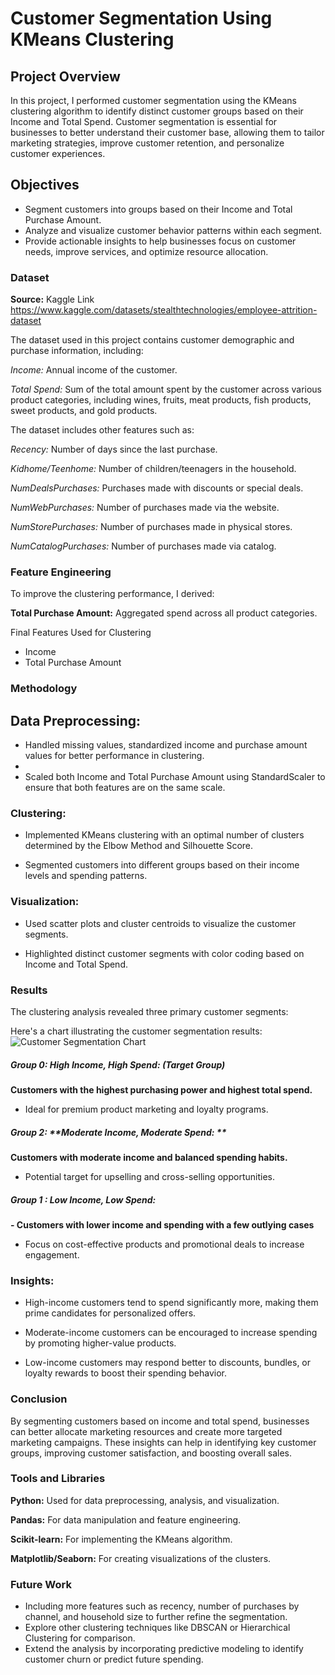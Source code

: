 # Customer Segmentation Using KMeans Clustering

## Project Overview

In this project, I performed customer segmentation using the KMeans clustering algorithm to identify distinct customer groups based on their Income and Total Spend. Customer segmentation is essential for businesses to better understand their customer base, allowing them to tailor marketing strategies, improve customer retention, and personalize customer experiences.

## Objectives

- Segment customers into groups based on their Income and Total Purchase Amount.
- Analyze and visualize customer behavior patterns within each segment.
- Provide actionable insights to help businesses focus on customer needs, improve services, and optimize resource allocation.

### Dataset

**Source:** Kaggle Link https://www.kaggle.com/datasets/stealthtechnologies/employee-attrition-dataset

The dataset used in this project contains customer demographic and purchase information, including:

_Income:_ Annual income of the customer.

_Total Spend:_ Sum of the total amount spent by the customer across various product categories, including wines, fruits, meat products, fish products, sweet products, and gold products.

The dataset includes other features such as:

_Recency:_ Number of days since the last purchase.

_Kidhome/Teenhome:_ Number of children/teenagers in the household.

_NumDealsPurchases:_ Purchases made with discounts or special deals.

_NumWebPurchases:_ Number of purchases made via the website.

_NumStorePurchases:_ Number of purchases made in physical stores.

_NumCatalogPurchases:_ Number of purchases made via catalog.

### Feature Engineering

To improve the clustering performance, I derived:

**Total Purchase Amount:** Aggregated spend across all product categories.

Final Features Used for Clustering

- Income
- Total Purchase Amount
  
### Methodology

## **Data Preprocessing:**

- Handled missing values, standardized income and purchase amount values for better performance in clustering.
- 
- Scaled both Income and Total Purchase Amount using StandardScaler to ensure that both features are on the same scale.
  
### **Clustering:**

- Implemented KMeans clustering with an optimal number of clusters determined by the Elbow Method and Silhouette Score.
  
- Segmented customers into different groups based on their income levels and spending patterns.
  
### **Visualization:**

- Used scatter plots and cluster centroids to visualize the customer segments.
  
- Highlighted distinct customer segments with color coding based on Income and Total Spend.
  
### **Results**

The clustering analysis revealed three primary customer segments:

Here's a chart illustrating the customer segmentation results:
![Customer Segmentation Chart](https://github.com/richardmukechiwa/Customer-Segmentation-Based-on-Income-and-Total-Spend-/blob/main/Clusterpic.png)

##### Group 0: **High Income, High Spend:** (Target Group)

 **Customers with the highest purchasing power and highest total spend.**
- Ideal for premium product marketing and loyalty programs.
  
##### Group 2: **Moderate Income, Moderate Spend: **

**Customers with moderate income and balanced spending habits.**
- Potential target for upselling and cross-selling opportunities.

##### Group 1 : **Low Income, Low Spend:**

**- Customers with lower income and spending with a few outlying cases**
- Focus on cost-effective products and promotional deals to increase engagement.
  
### Insights:

- High-income customers tend to spend significantly more, making them prime candidates for personalized offers.
  
- Moderate-income customers can be encouraged to increase spending by promoting higher-value products.
  
- Low-income customers may respond better to discounts, bundles, or loyalty rewards to boost their spending behavior.
  
### Conclusion

By segmenting customers based on income and total spend, businesses can better allocate marketing resources and create more targeted marketing campaigns. These insights can help in identifying key customer groups, improving customer satisfaction, and boosting overall sales.

### Tools and Libraries

**Python:** Used for data preprocessing, analysis, and visualization.

**Pandas:** For data manipulation and feature engineering.

**Scikit-learn:** For implementing the KMeans algorithm.

**Matplotlib/Seaborn:** For creating visualizations of the clusters.

### Future Work
- Including more features such as recency, number of purchases by channel, and household size to further refine the segmentation.
- Explore other clustering techniques like DBSCAN or Hierarchical Clustering for comparison.
- Extend the analysis by incorporating predictive modeling to identify customer churn or predict future spending.



